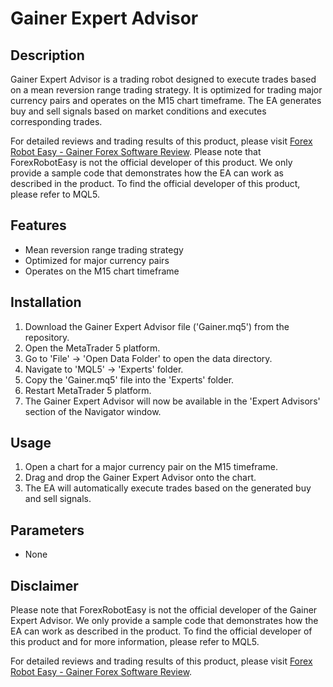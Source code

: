 # Gainer Expert Advisor

## Description
Gainer Expert Advisor is a trading robot designed to execute trades based on a mean reversion range trading strategy. It is optimized for trading major currency pairs and operates on the M15 chart timeframe. The EA generates buy and sell signals based on market conditions and executes corresponding trades.

For detailed reviews and trading results of this product, please visit [Forex Robot Easy - Gainer Forex Software Review](https://forexroboteasy.com/forex-robot-review/gainer-forex-software-review-optimal-ea-for-major-pairs/). Please note that ForexRobotEasy is not the official developer of this product. We only provide a sample code that demonstrates how the EA can work as described in the product. To find the official developer of this product, please refer to MQL5.

## Features
- Mean reversion range trading strategy
- Optimized for major currency pairs
- Operates on the M15 chart timeframe

## Installation
1. Download the Gainer Expert Advisor file ('Gainer.mq5') from the repository.
2. Open the MetaTrader 5 platform.
3. Go to 'File' -> 'Open Data Folder' to open the data directory.
4. Navigate to 'MQL5' -> 'Experts' folder.
5. Copy the 'Gainer.mq5' file into the 'Experts' folder.
6. Restart MetaTrader 5 platform.
7. The Gainer Expert Advisor will now be available in the 'Expert Advisors' section of the Navigator window.

## Usage
1. Open a chart for a major currency pair on the M15 timeframe.
2. Drag and drop the Gainer Expert Advisor onto the chart.
3. The EA will automatically execute trades based on the generated buy and sell signals.

## Parameters
- None

## Disclaimer
Please note that ForexRobotEasy is not the official developer of the Gainer Expert Advisor. We only provide a sample code that demonstrates how the EA can work as described in the product. To find the official developer of this product and for more information, please refer to MQL5.

For detailed reviews and trading results of this product, please visit [Forex Robot Easy - Gainer Forex Software Review](https://forexroboteasy.com/forex-robot-review/gainer-forex-software-review-optimal-ea-for-major-pairs/).

